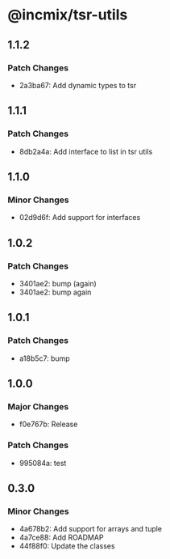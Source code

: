# @incmix/tsr-utils

## 1.1.2

### Patch Changes

- 2a3ba67: Add dynamic types to tsr

## 1.1.1

### Patch Changes

- 8db2a4a: Add interface to list in tsr utils

## 1.1.0

### Minor Changes

- 02d9d6f: Add support for interfaces

## 1.0.2

### Patch Changes

- 3401ae2: bump (again)
- 3401ae2: bump again

## 1.0.1

### Patch Changes

- a18b5c7: bump

## 1.0.0

### Major Changes

- f0e767b: Release

### Patch Changes

- 995084a: test

## 0.3.0

### Minor Changes

- 4a678b2: Add support for arrays and tuple
- 4a7ce88: Add ROADMAP
- 44f88f0: Update the classes
